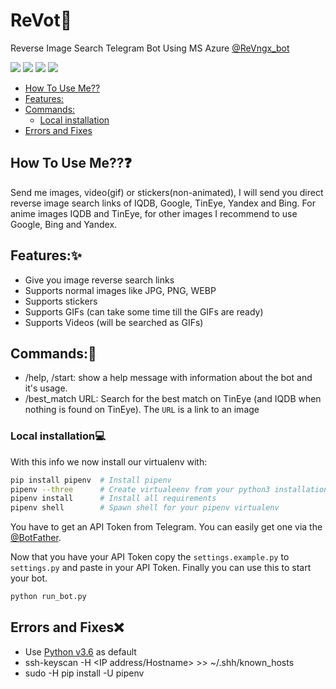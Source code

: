 # ReVot🤖 
Reverse Image Search Telegram Bot Using MS Azure
[@ReVngx_bot](https://t.me/ReVngx_bot)

![](https://badgen.net/badge/icon/azure?icon=azure&label)
![](https://img.shields.io/badge/OS-Linux-informational?style=flat&logo=linux&logoColor=white&color=2bbc8a)
![](https://badgen.net/badge/icon/terminal?icon=terminal&label)
![](https://badgen.net/badge/icon/telegram?icon=telegram&label)

<!-- toc -->

- [How To Use Me??](#how-to-use-me)
- [Features:](#features)
- [Commands:](#commands)
  * [Local installation](#local-installation)
- [Errors and Fixes](#errors-and-fixes)

<!-- tocstop -->

## How To Use Me??❓
Send me images, video(gif) or stickers(non-animated), I will send you direct reverse image search links of IQDB, Google, TinEye, Yandex and
Bing. For anime images IQDB and TinEye, for other images I recommend to use Google, Bing and Yandex.

## Features:✨
- Give you image reverse search links
- Supports normal images like JPG, PNG, WEBP
- Supports stickers
- Supports GIFs (can take some time till the GIFs are ready)
- Supports Videos (will be searched as GIFs)

## Commands:🧩
- /help, /start: show a help message with information about the bot and it's usage.
- /best_match URL: Search for the best match on TinEye (and IQDB when nothing is found on TinEye). The `URL` is a link
    to an image

### Local installation💻
With this info we now install our virtualenv with:
```bash
pip install pipenv  # Install pipenv
pipenv --three      # Create virtualeenv from your python3 installation
pipenv install      # Install all requirements
pipenv shell        # Spawn shell for your pipenv virtualenv
```

You have to get an API Token from Telegram. You can easily get one via the [@BotFather](https://t.me/BotFather).

Now that you have your API Token copy the `settings.example.py` to `settings.py` and paste in your API Token.
Finally you can use this to start your bot.
```bash
python run_bot.py
```
## Errors and Fixes❌
- Use [Python v3.6](https://www.python.org/downloads/release/python-360/) as default
- ssh-keyscan -H <IP address/Hostname> >> ~/.shh/known_hosts
- sudo -H pip install -U pipenv

